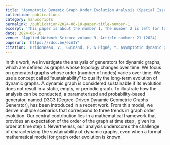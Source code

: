 ```yaml
---
title: "Asymptotic Dynamic Graph Order Evolution Analysis (Special Issue)"
collection: publications
category: manuscripts
permalink: /publication/2024-06-10-paper-title-number-1
excerpt: 'This paper is about the number 1. The number 2 is left for future work.'
date: 2024-06-10
venue: 'Applied Network Science volume 9, Article number: 21 (2024)'
paperurl: 'https://rdcu.be/ezAIY'
citation: 'Bridonneau, V., Guinand, F. & Pigné, Y. Asymptotic dynamic graph order evolution analysis. Appl Netw Sci 9, 21 (2024). https://doi.org/10.1007/s41109-024-00615-5'
---
```


In this work, we investigate the analysis of generators for dynamic graphs, which are defined as graphs whose topology changes over time. We focus on generated graphs whose order (number of nodes) varies over time. We use a concept called “sustainability” to qualify the long-term evolution of dynamic graphs. A dynamic graph is considered sustainable if its evolution does not result in a static, empty, or periodic graph. To illustrate how the analysis can be conducted, a parameterized and probability-based generator, named D3G3 (Degree-Driven Dynamic Geometric Graphs Generator), has been introduced in a recent work. From this model, we derive multiple scenarios that correspond to three trends in graph order evolution. Our central contribution lies in a mathematical framework that provides an expectation of the order of the graph at time step , given its order at time step t. Nevertheless, our analysis underscores the challenge of characterizing the sustainability of dynamic graphs, even when a formal mathematical model for graph order evolution is known.